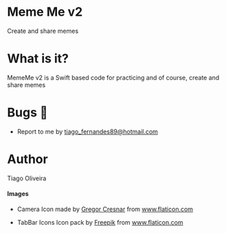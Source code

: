 # Meme Me v2
Create and share memes

# What is it?

MemeMe v2 is a Swift based code for practicing and of course, create and share memes

# Bugs :bug:
- Report to me by tiago_fernandes89@hotmail.com

# Author
Tiago Oliveira

#### Images
- Camera
Icon made by [Gregor Cresnar](https://www.flaticon.com/authors/gregor-cresnar) from www.flaticon.com

- TabBar Icons
Icon pack by [Freepik](https://www.freepik.com) from www.flaticon.com


